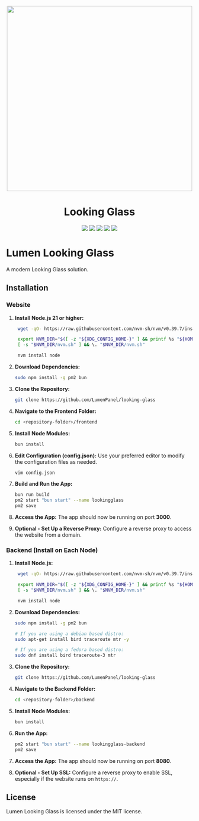 <p align="center" style="margin-bottom:35px;">
    <picture>
      <source width="500px" media="(prefers-color-scheme: dark)" srcset="https://gist.githubusercontent.com/OlekAleksander/6354a810176f537e4d629f08755a5c7f/raw/4fb6f00040edc7a6594cd20bfa5a874247569034/logo_dark.svg">
      <source width="500px" media="(prefers-color-scheme: light)" srcset="https://gist.githubusercontent.com/OlekAleksander/6354a810176f537e4d629f08755a5c7f/raw/4fb6f00040edc7a6594cd20bfa5a874247569034/logo.svg">
      <img width="500px" src="https://gist.githubusercontent.com/OlekAleksander/6354a810176f537e4d629f08755a5c7f/raw/4fb6f00040edc7a6594cd20bfa5a874247569034/logo.svg">
    </picture>
    <h1 align="center">Looking Glass</h1>
</p>

<p align="center">
    <img src="https://img.shields.io/badge/Next-black?style=for-the-badge&logo=next.js&logoColor=white" />
            <img src="https://img.shields.io/badge/honojs-e36002.svg?style=for-the-badge&logo=hono&logoColor=white" />
    <img src="https://img.shields.io/badge/typescript-%23007ACC.svg?style=for-the-badge&logo=typescript&logoColor=white" />
    <img src="https://img.shields.io/badge/tailwindcss-%2338B2AC.svg?style=for-the-badge&logo=tailwind-css&logoColor=white" />
    <img src="https://img.shields.io/badge/radix%20ui-161618.svg?style=for-the-badge&logo=radix-ui&logoColor=white" />

</p>

# Lumen Looking Glass

A modern Looking Glass solution.

## Installation

### Website

1. **Install Node.js 21 or higher:**

   ```sh
    wget -qO- https://raw.githubusercontent.com/nvm-sh/nvm/v0.39.7/install.sh | bash

    export NVM_DIR="$([ -z "${XDG_CONFIG_HOME-}" ] && printf %s "${HOME}/.nvm" || printf %s "${XDG_CONFIG_HOME}/nvm")"
    [ -s "$NVM_DIR/nvm.sh" ] && \. "$NVM_DIR/nvm.sh"

    nvm install node
   ```

2. **Download Dependencies:**

   ```sh
   sudo npm install -g pm2 bun
   ```

3. **Clone the Repository:**

   ```sh
   git clone https://github.com/LumenPanel/looking-glass
   ```

4. **Navigate to the Frontend Folder:**

   ```sh
   cd <repository-folder>/frontend
   ```

5. **Install Node Modules:**

   ```sh
   bun install
   ```

6. **Edit Configuration (config.json):**
   Use your preferred editor to modify the configuration files as needed.

   ```sh
   vim config.json
   ```

7. **Build and Run the App:**

   ```sh
   bun run build
   pm2 start "bun start" --name lookingglass
   pm2 save
   ```

8. **Access the App:**
   The app should now be running on port **3000**.

9. **Optional - Set Up a Reverse Proxy:**
   Configure a reverse proxy to access the website from a domain.

### Backend (Install on Each Node)

1. **Install Node.js:**

   ```sh
    wget -qO- https://raw.githubusercontent.com/nvm-sh/nvm/v0.39.7/install.sh | bash

    export NVM_DIR="$([ -z "${XDG_CONFIG_HOME-}" ] && printf %s "${HOME}/.nvm" || printf %s "${XDG_CONFIG_HOME}/nvm")"
    [ -s "$NVM_DIR/nvm.sh" ] && \. "$NVM_DIR/nvm.sh"

    nvm install node
   ```

2. **Download Dependencies:**

   ```sh
   sudo npm install -g pm2 bun

   # If you are using a debian based distro:
   sudo apt-get install bird traceroute mtr -y

   # If you are using a fedora based distro:
   sudo dnf install bird traceroute-3 mtr
   ```

3. **Clone the Repository:**

   ```sh
   git clone https://github.com/LumenPanel/looking-glass
   ```

4. **Navigate to the Backend Folder:**

   ```sh
   cd <repository-folder>/backend
   ```

5. **Install Node Modules:**

   ```sh
   bun install
   ```

6. **Run the App:**

   ```sh
   pm2 start "bun start" --name lookingglass-backend
   pm2 save
   ```

7. **Access the App:**
   The app should now be running on port **8080**.

8. **Optional - Set Up SSL:**
   Configure a reverse proxy to enable SSL, especially if the website runs on `https://`.

## License

Lumen Looking Glass is licensed under the MIT license.
